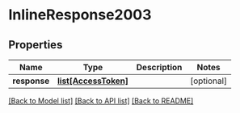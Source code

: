 # InlineResponse2003

## Properties
Name | Type | Description | Notes
------------ | ------------- | ------------- | -------------
**response** | [**list[AccessToken]**](AccessToken.md) |  | [optional] 

[[Back to Model list]](../README.md#documentation-for-models) [[Back to API list]](../README.md#documentation-for-api-endpoints) [[Back to README]](../README.md)



